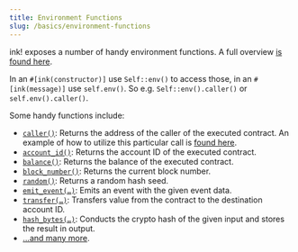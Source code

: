 ```yaml
---
title: Environment Functions
slug: /basics/environment-functions
---
```


ink! exposes a number of handy environment functions.
A full overview [is found here](https://paritytech.github.io/ink/ink_env/#functions).

In an `#[ink(constructor)]`  use `Self::env()` to access those,
in an `#[ink(message)]` use `self.env()`.
So e.g. `Self::env().caller()` or `self.env().caller()`.

Some handy functions include:

* [`caller()`](https://paritytech.github.io/ink/ink_env/fn.caller.html): Returns the address of the caller of the executed contract. An example
of how to utilize this particular call is [found here](/datastructures/hashmap#contract-caller).
* [`account_id()`](https://paritytech.github.io/ink/ink_env/fn.account_id.html): Returns the account ID of the executed contract.
* [`balance()`](https://paritytech.github.io/ink/ink_env/fn.balance.html): Returns the balance of the executed contract.
* [`block_number()`](https://paritytech.github.io/ink/ink_env/fn.block_number.html): Returns the current block number.
* [`random()`](https://paritytech.github.io/ink/ink_env/fn.random.html): Returns a random hash seed.
* [`emit_event(…)`](https://paritytech.github.io/ink/ink_env/fn.emit_event.html): Emits an event with the given event data.
* [`transfer(…)`](https://paritytech.github.io/ink/ink_env/fn.transfer.html): Transfers value from the contract to the destination account ID.
* [`hash_bytes(…)`](https://paritytech.github.io/ink/ink_env/fn.hash_bytes.html): Conducts the crypto hash of the given input and stores the result in output.
* […and many more](https://paritytech.github.io/ink/ink_env/#functions).
